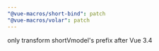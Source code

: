 ```yaml
---
"@vue-macros/short-bind": patch
"@vue-macros/volar": patch
---
```


only transform shortVmodel's prefix after Vue 3.4
  